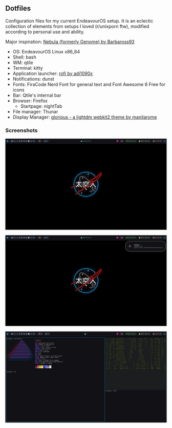 ## Dotfiles

Configuration files for my current EndeavourOS setup. It is an eclectic collection of elements from setups I loved (r/unixporn ftw), modified according to personal use and ability. 

Major inspiration:  [Nebula (formerly Genome) by Barbaross93](https://github.com/Barbaross93/Nebula) 

- OS: EndeavourOS Linux x86_64 
- Shell: bash 
- WM: qtile
- Terminal: kitty
- Application launcher: [rofi by adi1090x](https://github.com/adi1090x/rofi)
- Notifications: dunst
- Fonts: FiraCode Nerd Font for general text and Font Awesome 6 Free for icons
- Bar: Qtile's internal bar
- Browser: Firefox
   - Startpage: nightTab
- File manager: Thunar
- Display Manager: [glorious - a lightdm webkit2 theme by manilarome](https://github.com/manilarome/lightdm-webkit2-theme-glorious) 


### Screenshots

![alt text](https://github.com/Risa-16/dotfiles/blob/main/Scrots/scrots1.png "Screenshots")

![alt text](https://github.com/Risa-16/dotfiles/blob/main/Scrots/scrots2.png "Screenshots")

![alt text](https://github.com/Risa-16/dotfiles/blob/main/Scrots/scrots3.png "Screenshots")

